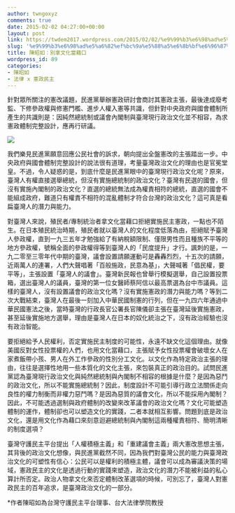 ```yaml
---
author: twngoxyz
comments: true
date: 2015-02-02 04:27:00+00:00
layout: post
link: https://twdem2017.wordpress.com/2015/02/02/%e9%99%b3%e6%98%ad%e5%a6%82%ef%bc%9a%e5%88%a5%e6%8b%bf%e6%96%87%e5%8c%96%e7%95%b6%e8%97%89%e5%8f%a3/
slug: '%e9%99%b3%e6%98%ad%e5%a6%82%ef%bc%9a%e5%88%a5%e6%8b%bf%e6%96%87%e5%8c%96%e7%95%b6%e8%97%89%e5%8f%a3'
title: 陳昭如：別拿文化當藉口
wordpress_id: 89
categories:
- 陳昭如
- 法律 x 憲政民主
---
```


針對眾所關注的憲改議題，民進黨舉辦憲政研討會商討其憲政主張，最後達成廢考監、下修參政權與修憲門檻、進步人權入憲等共識，但針對中央政府與國會體制所產生的共識則是：因純然總統制或議會內閣制與臺灣現行政治文化並不相容，為求憲政體制完整設計，應再行研議。  
  


[![](https://twdem2017.files.wordpress.com/2015/02/08f56-e89ea2e5b995e5bfabe785a72b2015-02-022be4b88be58d881-36-22.png)](https://twdem2017.files.wordpress.com/2015/02/08f56-e89ea2e5b995e5bfabe785a72b2015-02-022be4b88be58d881-36-22.png)

  


我們樂見民進黨願意回應公民社會的訴求，朝向提出全盤憲改的主張踏出一步。中央政府與國會體制完整設計的說法很有道理，考量臺灣政治文化的理由也是官冕堂皇。不過，令人疑惑的是，到底什麼是民進黨眼中的臺灣現行政治文化呢？原來，臺灣人有權直接選舉總統，但沒有實施總統制的政治文化？臺灣有民選的國會，但沒有實施內閣制的政治文化？直選的總統無法成為權責相符的總統，直選的國會不能組成政府，難道只有權責不相符的混亂體制才符合台灣的政治文化？這可真是看扁臺灣人的潛力與能力。

  


對臺灣人來說，殖民者/專制統治者拿文化當藉口拒絕實施民主憲政，一點也不陌生。在日本殖民統治時期，殖民者就以臺灣人的文化程度低落為由，拒絕賦予臺灣人參政權，直到一九三五年才勉強給了有納稅額限制、僅限男性而且種族不平等的地方參政權，號稱全面的參政權得等到臺灣人的「民度提升」才行。諷刺的是，一九二零至三零年代中期的臺灣，議會設置請願運動可是轟轟烈烈，十五次的請願，近兩萬人的連署，人們大聲唱著「百般施政，民意為基」，大聲喊著「倡民權，要平等」，主張設置「臺灣人的議會」。臺灣新民報也曾舉行模擬選舉，自己設置投票箱，選出臺灣人的議員，臺灣的第一位女醫師蔡阿信以最高票選為台中市議員。這樣的臺灣人，沒有設置議會的政治文化嗎？沒有實施憲政的潛力與能力嗎？等到二次大戰結束，臺灣人在最後一刻加入中華民國制憲的行列，但在一九四六年通過中華民國憲法之後，當時臺灣的行政長官公署長官陳儀卻主張在臺灣延後實施憲政，甚至延後實施地方選舉，理由是臺灣人在日本的奴化統治之下，沒有政治經驗也沒有政治智能。

  


要拒絕給予人民權利，否定實施民主制度的可能性，永遠不缺文化這個理由。就像美國反對女性投票權的人們，也用文化當藉口，主張賦予女性投票權會破壞女人在家煮飯帶小孩、男人在外工作參政的性別分工文化。以文化作為特定政治主張的理由，往往是選擇性地用一些本質化的文化主張，來包裝真正的政治目的。試問民進黨認為臺灣現行政治文化與純然總統制與內閣制不相容的根據是什麼？是因為惡鬥的政治文化，所以不能實施總統制？因此，制度設計不可能引導行政立法關係走向良性的權力制衡而非權力惡鬥嗎？是因為惡質的議會文化，所以不能採用內閣制？因此，不可能透過選制與政府體制的改變來改革議會的政治文化嗎？文化可能塑造體制的運作，體制卻也可以塑造文化的實踐，二者本就相互影響。問題到底是政治文化，還是用文化作為藉口來刻意迴避總統制與內閣制這兩種權責相符、簡明清晰的制度選項？

  


臺灣守護民主平台提出「人權積極主義」和「重建議會主義」兩大憲改思想主張，其背後的政治文化想像，與民進黨截然不同，因為我們對臺灣公民的能力與臺灣政治文化的可塑性有信心：公民可以是權利的積極主體，議會可以成為審議決策的場域，憲政民主的文化是透過行動的實踐來塑造，政治文化的潛力不能被利益的私心算計所否定。政治人物拿文化來否定體制改革選項的時候，可別忘了，臺灣人對憲政民主的百年追求，是臺灣政治文化的一部分。

  
  


*作者陳昭如為台灣守護民主平台理事、台大法律學院教授
